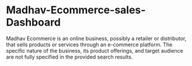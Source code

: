 # Madhav-Ecommerce-sales-Dashboard
Madhav Ecommerce is an online business, possibly a retailer or distributor, that sells products or services through an e-commerce platform. The specific nature of the business, its product offerings, and target audience are not fully specified in the provided search results. 
